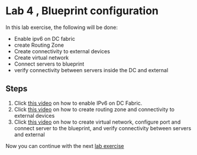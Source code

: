 # Lab 4 , Blueprint configuration


In this lab exercise, the following will be done:
- Enable ipv6 on DC fabric
- create Routing Zone
- Create connectivity to external devices
- Create virtual network
- Connect servers to blueprint
- verify connectivity between servers inside the DC and external

## Steps

1. Click [this video](https://youtu.be/kJRbkPCHaBM) on how to enable IPv6 on DC Fabric.
2. Click [this video](https://youtu.be/zeLNWbxrjNw) on how to create routing zone and connectivity to external devices
2. Click [this video](https://youtu.be/u8iERYpAfms) on how to create virtual network, configure port and connect server to the blueprint, and verify connectivity between servers and external



Now you can continue with the next [lab exercise](LabExercise_4.md)